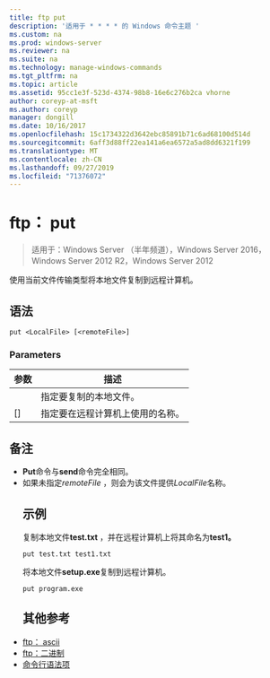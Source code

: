 ```yaml
---
title: ftp put
description: '适用于 * * * * 的 Windows 命令主题 '
ms.custom: na
ms.prod: windows-server
ms.reviewer: na
ms.suite: na
ms.technology: manage-windows-commands
ms.tgt_pltfrm: na
ms.topic: article
ms.assetid: 95cc1e3f-523d-4374-98b8-16e6c276b2ca vhorne
author: coreyp-at-msft
ms.author: coreyp
manager: dongill
ms.date: 10/16/2017
ms.openlocfilehash: 15c1734322d3642ebc85891b71c6ad68100d514d
ms.sourcegitcommit: 6aff3d88ff22ea141a6ea6572a5ad8dd6321f199
ms.translationtype: MT
ms.contentlocale: zh-CN
ms.lasthandoff: 09/27/2019
ms.locfileid: "71376072"
---
```

# <a name="ftp-put"></a>ftp： put

>适用于：Windows Server （半年频道），Windows Server 2016，Windows Server 2012 R2，Windows Server 2012

使用当前文件传输类型将本地文件复制到远程计算机。   
## <a name="syntax"></a>语法  
```  
put <LocalFile> [<remoteFile>]  
```  
### <a name="parameters"></a>Parameters  

|   参数    |                    描述                    |
|----------------|---------------------------------------------------|
|  <LocalFile>   |         指定要复制的本地文件。         |
| [<remoteFile>] | 指定要在远程计算机上使用的名称。 |

## <a name="remarks"></a>备注  
- **Put**命令与**send**命令完全相同。  
- 如果未指定*remoteFile* ，则会为该文件提供*LocalFile*名称。  
  ## <a name="BKMK_Examples"></a>示例  
  复制本地文件**test.txt** ，并在远程计算机上将其命名为**test1。**  
  ```  
  put test.txt test1.txt  
  ```  
  将本地文件**setup.exe**复制到远程计算机。  
  ```  
  put program.exe  
  ```  
  ## <a name="additional-references"></a>其他参考  
- [ftp： ascii](ftp-ascii.md)  
- [ftp：二进制](ftp-binary.md)  
- [命令行语法项](command-line-syntax-key.md)  
